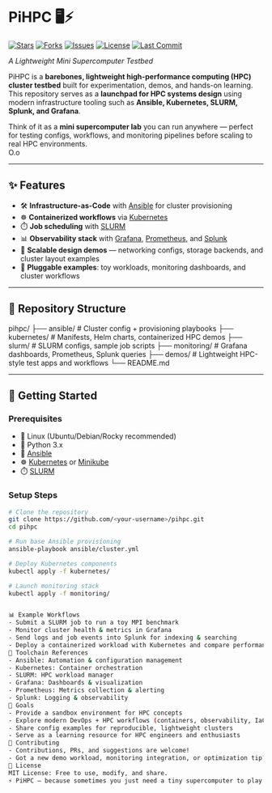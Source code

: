 # PiHPC 🖥️⚡  

[![Stars](https://img.shields.io/github/stars/calvindseamons/pihpc?style=social)](https://github.com/calvindseamons/pihpc/stargazers)
[![Forks](https://img.shields.io/github/forks/calvindseamons/pihpc?style=social)](https://github.com/calvindseamons/pihpc/network/members)
[![Issues](https://img.shields.io/github/issues/calvindseamons/pihpc)](https://github.com/calvindseamons/pihpc/issues)
[![License](https://img.shields.io/github/license/calvindseamons/pihpc)](https://github.com/calvindseamons/pihpc/blob/main/LICENSE)
[![Last Commit](https://img.shields.io/github/last-commit/calvindseamons/pihpc)](https://github.com/calvindseamons/pihpc/commits/main)

*A Lightweight Mini Supercomputer Testbed*  

PiHPC is a **barebones, lightweight high-performance computing (HPC) cluster testbed** built for experimentation, demos, and hands-on learning.  
This repository serves as a **launchpad for HPC systems design** using modern infrastructure tooling such as **Ansible, Kubernetes, SLURM, Splunk, and Grafana**.  

Think of it as a **mini supercomputer lab** you can run anywhere — perfect for testing configs, workflows, and monitoring pipelines before scaling to real HPC environments.  
O.o

---

## ✨ Features  

- 🛠️ **Infrastructure-as-Code** with [Ansible](https://www.ansible.com/) for cluster provisioning  
- ☸️ **Containerized workflows** via [Kubernetes](https://kubernetes.io/)  
- ⏱️ **Job scheduling** with [SLURM](https://slurm.schedmd.com/)  
- 📊 **Observability stack** with [Grafana](https://grafana.com/), [Prometheus](https://prometheus.io/), and [Splunk](https://www.splunk.com/)  
- 🔌 **Scalable design demos** — networking configs, storage backends, and cluster layout examples  
- 🧩 **Pluggable examples**: toy workloads, monitoring dashboards, and cluster workflows  

---

## 📂 Repository Structure  

pihpc/
├── ansible/ # Cluster config + provisioning playbooks
├── kubernetes/ # Manifests, Helm charts, containerized HPC demos
├── slurm/ # SLURM configs, sample job scripts
├── monitoring/ # Grafana dashboards, Prometheus, Splunk queries
├── demos/ # Lightweight HPC-style test apps and workflows
└── README.md


---

## 🚀 Getting Started  

### Prerequisites  
- 🐧 Linux (Ubuntu/Debian/Rocky recommended)  
- 🐍 Python 3.x  
- 🔧 [Ansible](https://docs.ansible.com/ansible/latest/installation_guide/index.html)  
- ☸️ [Kubernetes](https://kubernetes.io/docs/setup/) or [Minikube](https://minikube.sigs.k8s.io/)  
- ⏱️ [SLURM](https://slurm.schedmd.com/quickstart.html)  

### Setup Steps  

```bash
# Clone the repository
git clone https://github.com/<your-username>/pihpc.git
cd pihpc

# Run base Ansible provisioning
ansible-playbook ansible/cluster.yml

# Deploy Kubernetes components
kubectl apply -f kubernetes/

# Launch monitoring stack
kubectl apply -f monitoring/


📊 Example Workflows
- Submit a SLURM job to run a toy MPI benchmark
- Monitor cluster health & metrics in Grafana
- Send logs and job events into Splunk for indexing & searching
- Deploy a containerized workload with Kubernetes and compare performance vs. bare metal
🔗 Toolchain References
- Ansible: Automation & configuration management
- Kubernetes: Container orchestration
- SLURM: HPC workload manager
- Grafana: Dashboards & visualization
- Prometheus: Metrics collection & alerting
- Splunk: Logging & observability
🎯 Goals
- Provide a sandbox environment for HPC concepts
- Explore modern DevOps + HPC workflows (containers, observability, IaC)
- Share config examples for reproducible, lightweight clusters
- Serve as a learning resource for HPC engineers and enthusiasts
🤝 Contributing
- Contributions, PRs, and suggestions are welcome!
- Got a new demo workload, monitoring integration, or optimization tip? Open an issue or send a pull request.
📜 License
MIT License: Free to use, modify, and share.
⚡ PiHPC — because sometimes you just need a tiny supercomputer to play with.
